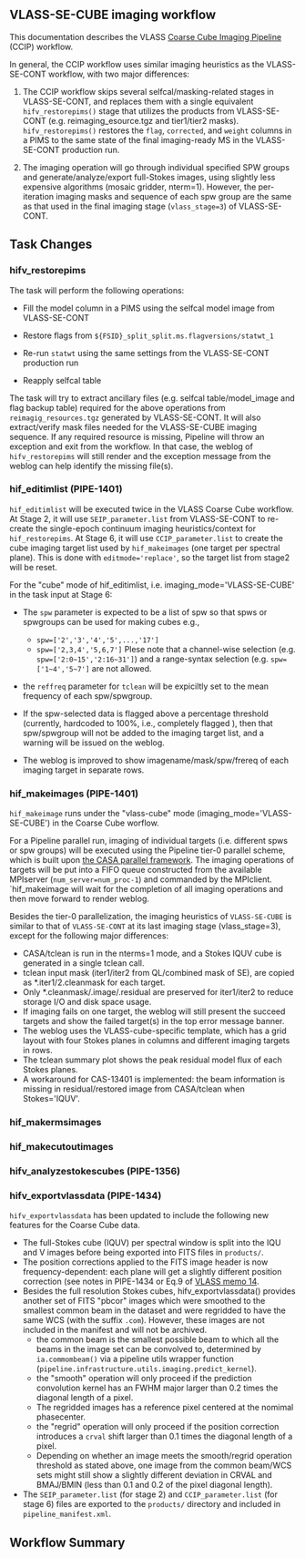 VLASS-SE-CUBE imaging workflow
------------------------------

This documentation describes the VLASS [Coarse Cube Imaging Pipeline](https://open-confluence.nrao.edu/pages/viewpage.action?pageId=63897714) (CCIP) workflow.

In general, the CCIP workflow uses similar imaging heuristics as the VLASS-SE-CONT workflow, with two major differences:

1. The CCIP workflow skips several selfcal/masking-related stages in VLASS-SE-CONT, and replaces them with a single equivalent `hifv_restorepims()` stage that utilizes the products from VLASS-SE-CONT (e.g. reimaging_esource.tgz and tier1/tier2 masks).
   `hifv_restorepims()` restores the `flag`, `corrected`, and `weight` columns in a PIMS to the same state of the final imaging-ready MS in the VLASS-SE-CONT production run.
   
2. The imaging operation will go through individual specified SPW groups and generate/analyze/export full-Stokes images, using slightly less expensive algorithms (mosaic gridder, nterm=1). However, the per-iteration imaging masks and sequence of each spw group are the same as that used in the final imaging stage (`vlass_stage=3`) of VLASS-SE-CONT. 


## Task Changes

### hifv_restorepims

The task will perform the following operations:

 * Fill the model column in a PIMS using the selfcal model image from VLASS-SE-CONT

 * Restore flags from `${FSID}_split_split.ms.flagversions/statwt_1`

 * Re-run `statwt` using the same settings from the VLASS-SE-CONT production run

 * Reapply selfcal table

The task will try to extract ancillary files (e.g. selfcal table/model_image and flag backup table) required for the above operations from  `reimagig_resources.tgz` generated by VLASS-SE-CONT.
It will also extract/verify mask files needed for the VLASS-SE-CUBE imaging sequence.
If any required resource is missing, Pipeline will throw an exception and exit from the workflow.
In that case, the weblog of `hifv_restorepims` will still render and the exception message from the weblog can help identify the missing file(s).

### hif_editimlist (PIPE-1401)

`hif_editimlist` will be executed twice in the VLASS Coarse Cube workflow.
At Stage 2, it will use `SEIP_parameter.list` from VLASS-SE-CONT to re-create the single-epoch continuum imaging heuristics/context for `hif_restorepims`.
At Stage 6, it will use `CCIP_parameter.list` to create the cube imaging target list used by `hif_makeimages` (one target per spectral plane). This is done with `editmode='replace'`, so the target list from stage2 will be reset.

For the "cube" mode of hif_editimlist, i.e. imaging_mode='VLASS-SE-CUBE' in the task input at Stage 6:

 * The `spw` parameter is expected to be a list of spw so that spws or spwgroups can be used for making cubes e.g., 
   * `spw=['2','3','4','5',...,'17']` 
   * `spw=['2,3,4','5,6,7']`
   Plese note that a channel-wise selection (e.g. `spw=['2:0~15','2:16~31']`) and a range-syntax selection (e.g. `spw=['1~4','5~7']` are not allowed.

 * the `reffreq` parameter for `tclean` will be expiciltly set to the mean frequency of  each spw/spwgroup.
 * If the spw-selected data is flagged above a percentage threshold (currently, hardcoded to 100%, i.e., completely flagged ), then that spw/spwgroup will not be added to the imaging target list, and a warning will be issued on the weblog.
 * The weblog is improved to show imagename/mask/spw/frereq of each imaging target in separate rows.
 

### hif_makeimages (PIPE-1401)

`hif_makeimage` runs under the "vlass-cube" mode (imaging_mode='VLASS-SE-CUBE') in the Coarse Cube worflow.

For a Pipeline parallel run, imaging of individual targets (i.e. different spws or spw groups) will be executed using the Pipeline tier-0 parallel scheme, which is built upon [the CASA parallel framework](https://casadocs.readthedocs.io/en/stable/notebooks/parallel-processing.html#Advanced:-Interface-Framework).
The imaging operations of targets will be put into a FIFO queue constructed from the available MPIserver (`num_server=num_proc-1`) and commanded by the MPIclient. `hif_makeimage will wait for the completion of all imaging operations and then move forward to render weblog.

Besides the tier-0 parallelization, the imaging heuristics of `VLASS-SE-CUBE` is similar to that of `VLASS-SE-CONT` at its last imaging stage (vlass_stage=3), except for the following major differences:
* CASA/tclean is run in the nterms=1 mode, and a Stokes IQUV cube is generated in a single tclean call.
* tclean input mask (iter1/iter2 from QL/combined mask of SE), are copied as *.iter1/2.cleanmask for each target.
* Only *.cleanmask/.image/.residual are preserved for iter1/iter2 to reduce storage I/O and disk space usage.
* If imaging fails on one target, the weblog will still present the succeed targets and show the failed target(s) in the top error message banner.
* The weblog uses the VLASS-cube-specific template, which has a grid layout with four Stokes planes in columns and different imaging targets in rows.
* The tclean summary plot shows the peak residual model flux of each Stokes planes.
* A workaround for CAS-13401 is implemented: the beam information is missing in residual/restored image from CASA/tclean when Stokes='IQUV'.

### hif_makermsimages

### hif_makecutoutimages

### hifv_analyzestokescubes (PIPE-1356)

### hifv_exportvlassdata (PIPE-1434)

`hifv_exportvlassdata` has been updated to include the following new features for the Coarse Cube data.

 * The full-Stokes cube (IQUV) per spectral window is split into the IQU and V images before being exported into FITS files in `products/`.
 * The position corrections applied to the FITS image header is now frequency-dependent: each plane will get a slightly different position correction (see notes in PIPE-1434 or Eq.9 of [VLASS memo 14](https://library.nrao.edu/public/memos/vla/vlass/VLASS_014.pdf).
 * Besides the full resolution Stokes cubes, hifv_exportvlassdata() provides another set of FITS "pbcor" images which were smoothed to the smallest common beam in the dataset and were regridded to have the same WCS (with the suffix `.com`). However, these images are not included in the manifest and will not be archived.
   * the common beam is the smallest possible beam to which all the beams in the image set can be convolved to, determined by `ia.commombeam()` via a pipeline utils wrapper function (`pipeline.infrastructure.utils.imaging.predict_kernel`).
   * the "smooth" operation will only proceed if the prediction convolution kernel has an FWHM major larger than 0.2 times the diagonal length of a pixel.
   * The regridded images has a reference pixel centered at the nomimal phasecenter.
   * the "regrid" operation will only proceed if the position correction introduces a `crval` shift larger than 0.1 times the diagonal length of a pixel.
   * Depending on whether an image meets the smooth/regrid operation threshold as stated above, one image from the common beam/WCS sets might still show a slightly different deviation in CRVAL and BMAJ/BMIN (less than 0.1 and 0.2 of the pixel diagonal length).
 * The `SEIP_parameter.list` (for stage 2) and `CCIP_parameter.list` (for stage 6) files are exported to the `products/` directory and included in `pipeline_manifest.xml`.


## Workflow Summary


